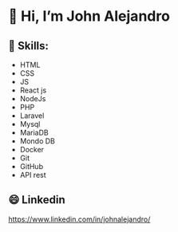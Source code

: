 # 🌱 Hi, I’m John Alejandro 

## 🔭 Skills: 
- HTML
- CSS
- JS
- React js 
- NodeJs
- PHP
- Laravel
- Mysql
- MariaDB
- Mondo DB
- Docker
- Git
- GitHub
- API rest

## 😄 Linkedin
https://www.linkedin.com/in/johnalejandro/

<!--
- 🔭 I’m currently working on ...
- 🌱 I’m currently learning ...
- 👯 I’m looking to collaborate on ...
- 🤔 I’m looking for help with ...
- 💬 Ask me about ...
- 📫 How to reach me: ...
- 😄 Pronouns: ...
- ⚡ Fun fact: ...
-->
